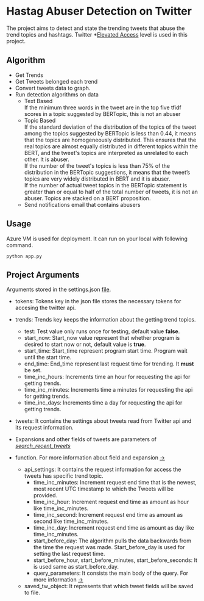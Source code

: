 # Hastag Abuser Detection on Twitter

The project aims to detect and state the trending tweets that abuse the trend topics and hashtags.
Twitter *[Elevated Access](https://developer.twitter.com/en/docs/twitter-api/getting-started/about-twitter-api)
level is used in this project. 

## Algorithm
- Get Trends
- Get Tweets belonged each trend
- Convert tweets data to graph.
- Run detection algorithms on data
  - Text Based <br> If the minimum three words in the tweet are in
the top five tfidf scores in a topic suggested by
BERTopic, this is not an abuser
  - Topic Based <br>
  If the standard deviation of the distribution of
the topics of the tweet among the topics
suggested by BERTopic is less than 0.44, it
means that the topics are homogeneously
distributed. This ensures that the real topics
are almost equally distributed in different
topics within the BERT, and the tweet's topics
are interpreted as unrelated to each other. It
is abuser. <br>
  If the number of the tweet's topics is less than
75% of the distribution in the BERTopic
suggestions, it means that the tweet’s topics
are very widely distributed in BERT and it is
abuser. <br>
  If the number of actual tweet topics in the
BERTopic statement is greater than or equal
to half of the total number of tweets, it is not
an abuser. Topics are stacked on a BERT
proposition.
  - Send notifications email that contains abusers

## Usage 
Azure VM is used for deployment. It can run on your local with following command.
```
python app.py
```
## Project Arguments

Arguments stored in the settings.json [file](settings.json).

- tokens: Tokens key in the json file stores the necessary tokens for accesing the twitter api.
- trends: Trends key keeps the information about the getting trend topics.
  - test: Test value only runs once for testing, default value **false**.
  - start_now: Start_now value represent that whether program is desired to start now or not, default value is **true**.
  - start_time: Start_time represent program start time. Program wait until the start time. 
  - end_time: End_time represent last request time for trending. It **must** be set.
  - time_inc_hours: Increments time an hour for requesting the api for getting trends.
  - time_inc_minutes: Increments time a minutes for requesting the api for getting trends.
  - time_inc_days: Increments time a day for requesting the api for getting trends.

- tweets: It contains the settings about tweets read from Twitter api and its request information.
- Expansions and other fields of tweets are parameters of *[search_recent_tweets](https://docs.tweepy.org/en/stable/client.html#tweepy.Client.search_recent_tweets)*
- function. For more information about field and expansion [->](https://developer.twitter.com/en/docs/twitter-api/tweets/search/api-reference/get-tweets-search-recent)
  - api_settings: It contains the request information for access the tweets has specific trend topic.
    - time_inc_minutes: Increment request end time that is the newest, most recent UTC timestamp to which the Tweets will be provided.
    - time_inc_hour: Increment request end time as amount as hour like time_inc_minutes.
    - time_inc_second: Increment request end time as amount as second like time_inc_minutes.
    - time_inc_day: Increment request end time as amount as day like time_inc_minutes.
    - start_before_day: The algorithm pulls the data backwards from the time the request was made. Start_before_day is used
    for setting the last request time.
    - start_before_hour, start_before_minutes, start_before_seconds: It is used same as start_before_day. 
    - query_parameters: It consists the main body of the query. For more information [->](https://developer.twitter.com/en/docs/twitter-api/tweets/search/integrate/build-a-query)
  - saved_tw_object: It represents that which tweet fields will be saved to file. 



